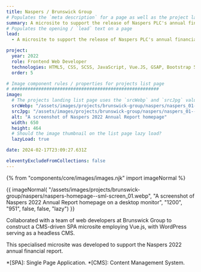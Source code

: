 ```yaml
---
title: Naspers / Brunswick Group
# Populates the `meta description` for a page as well as the project landing page project-specific summary
summary: A microsite to support the release of Naspers PLC's annual financial information.
# Populates the opening / `lead` text on a page
lead:
  - A microsite to support the release of Naspers PLC's annual financial information.

project:
  year: 2022
  role: Frontend Web Developer
  technologies: HTML5, CSS, SCSS, JavaScript, Vue.JS, GSAP, Bootstrap 5, Webpack, Bitbucket, WordPress <em>(Headless CMS Config & Advanced Custom Fields)</em>, Photoshop, Figma, JIRA, Confluence.
  order: 5

# Image component rules / properties for projects list page
# #######################################################
image:
  # The projects landing list page uses the `srcWebp` and `srcJpg` values
  srcWebp: "/assets/images/projects/brunswick-group/naspers/naspers_01--thumbnail.webp"
  srcJpg: "/assets/images/projects/brunswick-group/naspers/naspers_01--thumbnail.jpg"
  alt: "A screenshot of Naspers 2022 Annual Report homepage"
  width: 650
  height: 464
  # Should the image thumbnail on the list page lazy load?
  lazyLoad: true

date: 2024-02-17T23:09:27.631Z

eleventyExcludeFromCollections: false
---
```


{% from "components/core/images/images.njk" import imageNormal %}

{{ imageNormal(
  "/assets/images/projects/brunswick-group/naspers/naspers-homepage--sml-screen_01.webp",
  "A screenshot of Naspers 2022 Annual Report homepage on a desktop monitor",
  "1200",
  "951",
  false,
  false,
  "lazy")
}}

Collaborated with a team of web developers at Brunswick Group to construct a CMS-driven SPA microsite employing Vue.js, with WordPress serving as a headless CMS.

This specialised microsite was developed to support the Naspers 2022 annual financial report.

*[SPA]: Single Page Application.
*[CMS]: Content Management System.
